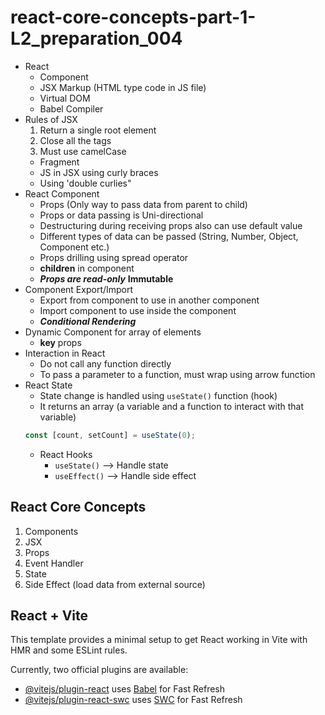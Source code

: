 # react-core-concepts-part-1-L2_preparation_004

- React
    - Component
    - JSX Markup (HTML type code in JS file)
    - Virtual DOM
    - Babel Compiler
- Rules of JSX
    1. Return a single root element
    2. Close all the tags
    3. Must use camelCase
    - Fragment
    - JS in JSX using curly braces
    - Using 'double curlies"
- React Component
    - Props (Only way to pass data from parent to child)
    - Props or data passing is Uni-directional
    - Destructuring during receiving props also can use default value
    - Different types of data can be passed (String, Number, Object, Component etc.)
    - Props drilling using spread operator
    - **children** in component
    - ***Props are read-only*** **Immutable**
- Component Export/Import
    - Export from component to use in another component
    - Import component to use inside the component
    - ***Conditional Rendering***
- Dynamic Component for array of elements
    - **key** props
- Interaction in React
    - Do not call any function directly
    - To pass a parameter to a function, must wrap using arrow function
- React State
    - State change is handled using ```useState()``` function (hook)
    - It returns an array (a variable and a function to interact with that variable)
    ```jsx
    const [count, setCount] = useState(0);
    ```
    - React Hooks
        - ```useState()``` --> Handle state
        - ```useEffect()``` --> Handle side effect

## React Core Concepts
1. Components
2. JSX
3. Props
4. Event Handler
5. State
6. Side Effect (load data from external source)



## React + Vite

This template provides a minimal setup to get React working in Vite with HMR and some ESLint rules.

Currently, two official plugins are available:

- [@vitejs/plugin-react](https://github.com/vitejs/vite-plugin-react/blob/main/packages/plugin-react/README.md) uses [Babel](https://babeljs.io/) for Fast Refresh
- [@vitejs/plugin-react-swc](https://github.com/vitejs/vite-plugin-react-swc) uses [SWC](https://swc.rs/) for Fast Refresh
